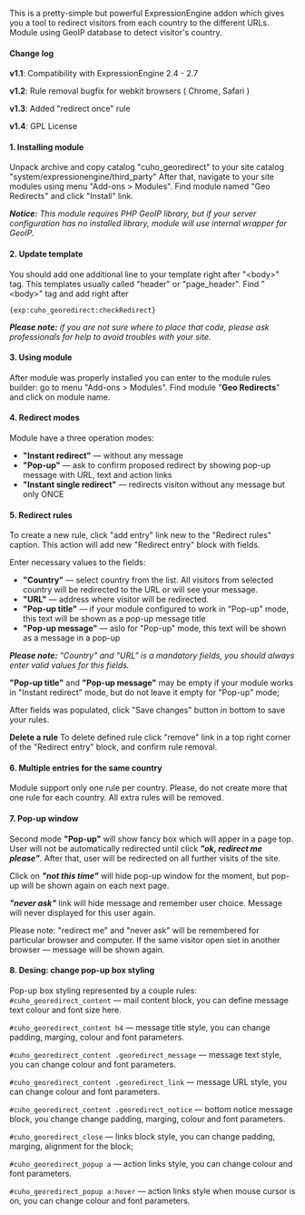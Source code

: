This is a pretty-simple but powerful ExpressionEngine addon which gives you a tool to redirect visitors from each country to the different URLs.
Module using GeoIP database to detect visitor's country.

#### Change log

**v1.1**: Compatibility with ExpressionEngine 2.4 - 2.7

**v1.2**: Rule removal bugfix for webkit browsers ( Chrome, Safari )

**v1.3**: Added "redirect once" rule

**v1.4**: GPL License

#### 1. Installing module

Unpack archive and copy catalog "cuho_georedirect" to your site catalog "system/expressionengine/third_party"
After that, navigate to your site modules using menu "Add-ons > Modules".
Find module named "Geo Redirects" and click "Install" link.

_**Notice:** This module requires PHP GeoIP library, but if your server configuration has no installed library, module will use internal wrapper for GeoIP._

#### 2. Update template

You should add one additional line to your template right after "&lt;body&gt;" tag.
This templates usually called "header" or "page_header".
Find "&lt;body&gt;" tag and add right after

    {exp:cuho_georedirect:checkRedirect}

_**Please note:** if you are not sure where to place that code, please ask professionals for help to avoid troubles with your site._

#### 3. Using module

After module was properly installed you can enter to the module rules builder: go to menu "Add-ons > Modules".
Find module "**Geo Redirects**" and click on module name.

#### 4. Redirect modes

Module have a three operation modes:

*   **"Instant redirect"** &mdash; without any message
*   **"Pop-up"** &mdash; ask to confirm proposed redirect by showing pop-up message with URL, text and action links
*   **"Instant single redirect"** &mdash; redirects visiton without any message but only ONCE

#### 5. Redirect rules

To create a new rule, click "add entry" link new to the "Redirect rules" caption. This action will add new "Redirect entry" block with fields.

Enter necessary values to the fields:

*   **"Country"** &mdash; select country from the list. All visitors from selected country will be redirected to the URL or will see your message.
*   **"URL"** &mdash; address where visitor will be redirected.
*   **"Pop-up title"** &mdash; if your module configured to work in "Pop-up" mode, this text will be shown as a pop-up message title
*   **"Pop-up message"** &mdash; aslo for "Pop-up" mode, this text will be shown as a message in a pop-up

_**Please note:** "Country" and "URL" is a mandatory fields, you should always enter valid values for this fields._

**"Pop-up title"** and **"Pop-up message"** may be empty if your module works in "Instant redirect" mode, but do not leave it empty for "Pop-up" mode;

After fields was populated, click "Save changes" button in bottom to save your rules.

**Delete a rule**
To delete defined rule click "remove" link in a top right corner of the "Redirect entry" block, and confirm rule removal.

#### 6. Multiple entries for the same country

Module support only one rule per country.
Please, do not create more that one rule for each country. All extra rules will be removed.

#### 7. Pop-up window

Second mode **"Pop-up"** will show fancy box which will apper in a page top.
User will not be automatically redirected until click **_"ok, redirect me please"_**. After that, user will be redirected on all further visits of the site.

Click on **_"not this time"_** will hide pop-up window for the moment, but pop-up will be shown again on each next page.

**_"never ask"_** link will hide message and remember user choice. Message will never displayed for this user again.

Please note: "redirect me" and "never ask" will be remembered for particular browser and computer. If the same visitor open siet in another browser &mdash; message will be shown again.

#### 8. Desing: change pop-up box styling

Pop-up box styling represented by a couple rules:
`#cuho_georedirect_content` &mdash; mail content block, you can define message text colour and font size here.

`#cuho_georedirect_content h4` &mdash; message title style, you can change padding, marging, colour and font parameters.

`#cuho_georedirect_content .georedirect_message` &mdash; message text style, you can change colour and font parameters.

`#cuho_georedirect_content .georedirect_link` &mdash; message URL style, you can change colour and font parameters.

`#cuho_georedirect_content .georedirect_notice` &mdash; bottom notice message block, you change change padding, marging, colour and font parameters.

`#cuho_georedirect_close` &mdash; links block style, you can change padding, marging, alignment for the block;

`#cuho_georedirect_popup a` &mdash; action links style, you can change colour and font parameters.

`#cuho_georedirect_popup a:hover` &mdash; action links style when mouse cursor is on, you can change colour and font parameters.
